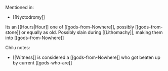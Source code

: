 Mentioned in:
- [[Nyctodromy]]

Its an [[Hours|Hour]] one of [[gods-from-Nowhere]], possibly [[gods-from-stone]] or equally as old.
Possibly slain during [[Lithomachy]], making them into [[gods-from-Nowhere]]

Chilu notes:
- [[Witness]] is considered a [[gods-from-Nowhere]] who got beaten up by current [[gods-who-are]]